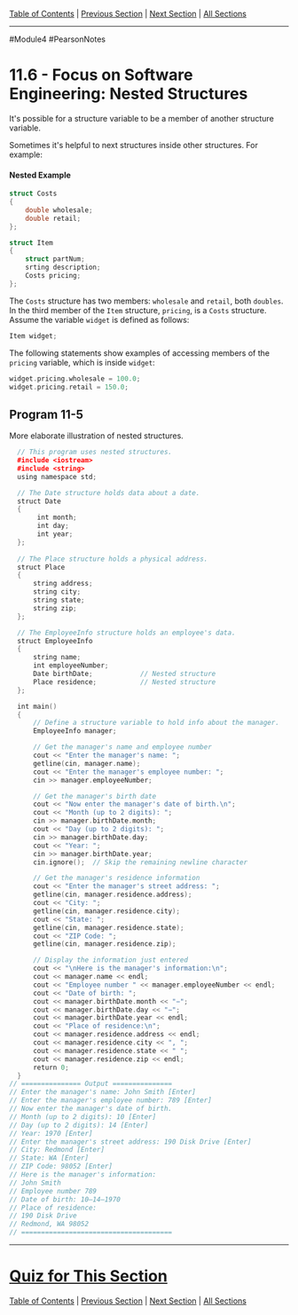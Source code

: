 [Table of Contents](/README.md) | [Previous Section](11.5%20-%20Arrays%20of%20Structures.md) | [Next Section](11.7%20-%20Structures%20as%20Function%20Arguments.md) | [All Sections](/Module%204/Pearson%20Notes/)<br />

-----
#Module4 #PearsonNotes 
# 11.6 - Focus on Software Engineering: Nested Structures
It's possible for a structure variable to be a member of another structure variable.

Sometimes it's helpful to next structures inside other structures. For example:
#### Nested Example
```c++
struct Costs
{
	double wholesale;
	double retail;
};

struct Item
{
	struct partNum;
	srting description;
	Costs pricing;
};
```

The `Costs` structure has two members: `wholesale` and `retail`, both `doubles`. In the third member of the `Item` structure, `pricing`, is a `Costs` structure. Assume the variable `widget` is defined as follows:
```c++
Item widget;
```

The following statements show examples of accessing members of the `pricing` variable, which is inside `widget`:
```c++
widget.pricing.wholesale = 100.0;
widget.pricing.retail = 150.0;
```

## Program 11-5
More elaborate illustration of nested structures.
```c++
  // This program uses nested structures. 
  #include <iostream> 
  #include <string> 
  using namespace std; 

  // The Date structure holds data about a date. 
  struct Date 
  {
       int month;
       int day;
       int year;
  };
  
  // The Place structure holds a physical address.
  struct Place
  {
      string address;
      string city;
      string state;
      string zip;
  };

  // The EmployeeInfo structure holds an employee's data.
  struct EmployeeInfo
  {
      string name;
      int employeeNumber;
      Date birthDate;            // Nested structure
      Place residence;           // Nested structure
  };

  int main()
  {
      // Define a structure variable to hold info about the manager.
      EmployeeInfo manager;

      // Get the manager's name and employee number
      cout << "Enter the manager's name: ";
      getline(cin, manager.name);
      cout << "Enter the manager's employee number: ";
      cin >> manager.employeeNumber;

      // Get the manager's birth date
      cout << "Now enter the manager's date of birth.\n";
      cout << "Month (up to 2 digits): ";
      cin >> manager.birthDate.month;
      cout << "Day (up to 2 digits): ";
      cin >> manager.birthDate.day;
      cout << "Year: ";
      cin >> manager.birthDate.year;
      cin.ignore();  // Skip the remaining newline character

      // Get the manager's residence information
      cout << "Enter the manager's street address: ";
      getline(cin, manager.residence.address);
      cout << "City: ";
      getline(cin, manager.residence.city);
      cout << "State: ";
      getline(cin, manager.residence.state);
      cout << "ZIP Code: ";
      getline(cin, manager.residence.zip);

      // Display the information just entered
      cout << "\nHere is the manager's information:\n";
      cout << manager.name << endl;
      cout << "Employee number " << manager.employeeNumber << endl;
      cout << "Date of birth: ";
      cout << manager.birthDate.month << "−";
      cout << manager.birthDate.day << "−";
      cout << manager.birthDate.year << endl;
      cout << "Place of residence:\n";
      cout << manager.residence.address << endl;
      cout << manager.residence.city << ", ";
      cout << manager.residence.state << " ";
      cout << manager.residence.zip << endl;
      return 0;
  }
// =============== Output ===============
// Enter the manager's name: John Smith [Enter]
// Enter the manager's employee number: 789 [Enter]
// Now enter the manager's date of birth.
// Month (up to 2 digits): 10 [Enter]
// Day (up to 2 digits): 14 [Enter]
// Year: 1970 [Enter]
// Enter the manager's street address: 190 Disk Drive [Enter]
// City: Redmond [Enter]
// State: WA [Enter]
// ZIP Code: 98052 [Enter]
// Here is the manager's information:
// John Smith
// Employee number 789
// Date of birth: 10–14–1970
// Place of residence:
// 190 Disk Drive
// Redmond, WA 98052
// ======================================
```

-----
# [Quiz for This Section](!%20Unit%2011%20Answers.md#Quiz-11.6)
[Table of Contents](/README.md) | [Previous Section](11.5%20-%20Arrays%20of%20Structures.md) | [Next Section](11.7%20-%20Structures%20as%20Function%20Arguments.md) | [All Sections](/Module%204/Pearson%20Notes/)<br />